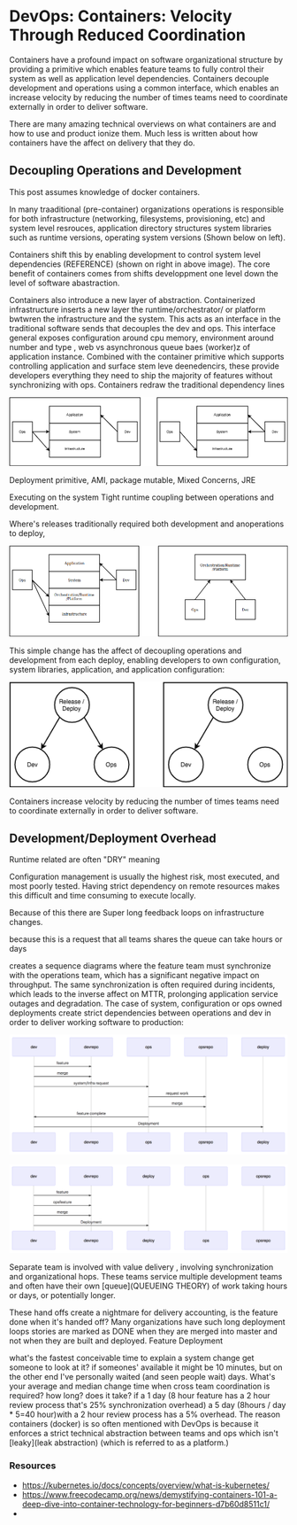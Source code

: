 # DevOps: Containers: Velocity Through Reduced Coordination


Containers have a profound impact on software organizational structure by providing a primitive which enables feature teams to fully control their system as well as application level dependencies.  Containers decouple development and operations using a common interface, which enables an increase velocity by reducing the number of times teams need to coordinate externally in order to deliver software.

There are many amazing technical overviews on what containers are and how to use and product ionize them.  Much less is written about how containers have the affect on delivery that they do.

## Decoupling Operations and Development

This post assumes knowledge of docker containers.

In many traaditional (pre-container) organizations operations is responsible for both infrastructure (networking, filesystems, provisioning, etc) and system level resrouces, application directory structures system libraries such as runtime versions, operating system versions (Shown below on left).  


Containers shift this by enabling development to control system level dependencies (REFERENCE) (shown on right in above image). The core benefit of containers comes from shifts developpment one level down the level of software abastraction.


Containers also introduce a new layer of abstraction.  Containerized infrastructure inserts a new layer the runtime/orchestrator/ or platform bwtwren the infrastructure and the system.  This acts as an interface in the traditional software sends that  decouples the dev and ops. This interface general exposes configuration around cpu memory, environment around number and type , web vs asynchronous queue baes (worker)z of application instance.  Combined with the container primitive which supports controlling application and surface stem leve deenedencirs, these provide
 developers everything they need to ship the majority of features without synchronizing with  ops.  Containers redraw the traditional dependency lines

<p align="center">
  <img src="static/infra_traditional_vs_containers_layers.png">
</p>


Deployment primitive, AMI, package mutable, Mixed Concerns, JRE

Executing on the system
Tight runtime coupling between operations and development.

Where's releases traditionally required both development and anoperations to deploy,



<p align="center">
  <img src="static/platform_layer_and_decoupling.png">
</p>


This simple change has the affect of decoupling operations and development from each deploy, enabling developers to own configuration, system libraries, application, and application configuration:

<p align="center">
  <img src="static/infra_vs_devops_deploy.png">
</p>

Containers increase velocity by reducing the number of times teams need to coordinate externally in order to deliver software.


## Development/Deployment Overhead

Runtime related are often "DRY" meaning

Configuration management is usually the highest risk, most executed, and most poorly tested.  Having  strict dependency on remote resources makes this difficult and time consuming to execute locally.  

Because of this there are Super long feedback loops on infrastructure changes.


because this is a request that all teams shares the queue can take hours or days

creates a sequence diagrams where the feature team must synchronize with the operations team, which has a significant negative impact on throughput.  The same synchronization is often required during incidents, which leads to the inverse affect on MTTR, prolonging application service outages and degradation.
The case of system, configuration or ops owned deployments create strict dependencies between operations and dev in order to deliver working software to production:

<p align="center">
  <img src="static/traditional_sequence.png">
</p>


<p align="center">
  <img src="static/container_sequence.png">
</p>



Separate team is involved with value delivery , involving synchronization and organizational hops.  These teams service multiple development teams and often have their own [queue](QUEUEING THEORY) of work taking hours or days, or potentially longer.

These hand offs create a nightmare for delivery accounting, is the feature done when it's handed off? Many organizations have such long deployment loops stories are marked as DONE when they are merged into master and not when they are built and deployed.
Feature Deployment



what's the fastest conceivable time to explain a system change get someone to look at it? if someones' available it might be 10 minutes, but on the other end I've personally waited (and seen people wait) days. What's your average and median change time when cross team coordination is required? how long? does it take? if a 1 day (8 hour feature has a 2 hour review process that's 25% synchronization overhead)  a 5 day (8hours / day * 5=40 hour)with a 2 hour review process has a 5% overhead.  The reason containers (docker) is so often mentioned with DevOps is because it enforces a strict technical abstraction between teams and ops which isn't [leaky](leak abstraction) (which is referred to as a platform.)  



### Resources
- https://kubernetes.io/docs/concepts/overview/what-is-kubernetes/
- https://www.freecodecamp.org/news/demystifying-containers-101-a-deep-dive-into-container-technology-for-beginners-d7b60d8511c1/
-
